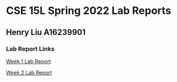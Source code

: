 # CSE 15L Spring 2022 Lab Reports

## Henry Liu A16239901

### Lab Report Links

[Week 1 Lab Report](https://henrigy.github.io/cse15l-lab-reports/lab-report-1-week-2.html)

[Week 2 Lab Report]()
